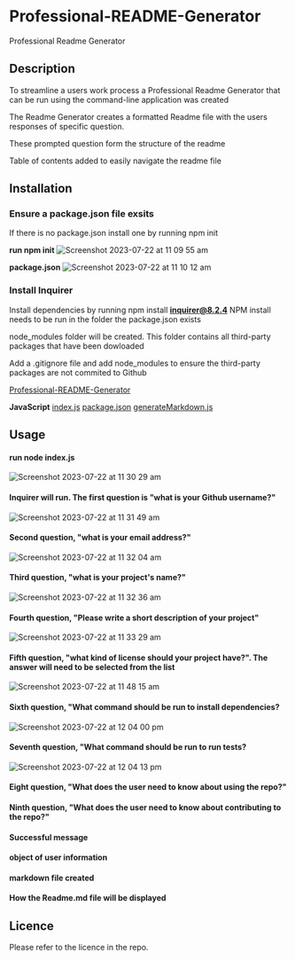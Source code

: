 # Professional-README-Generator

Professional Readme Generator

## Description

To streamline a users work process a Professional Readme Generator that can be run using the command-line application was created

The Readme Generator creates a formatted Readme file with the users responses of specific question.

These prompted question form the structure of the readme

Table of contents added to easily navigate the readme file

## Installation

### Ensure a package.json file exsits

If there is no package.json install one by running npm init

**run npm init**
![Screenshot 2023-07-22 at 11 09 55 am](https://github.com/jarrodbb/Professional-README-Generator/assets/132813348/ff0a7aab-2db6-42bf-a95c-edaa8d049ebe)

**package.json**
![Screenshot 2023-07-22 at 11 10 12 am](https://github.com/jarrodbb/Professional-README-Generator/assets/132813348/e385c3ac-7441-4d10-8185-c6e2d7324d66)

### Install Inquirer

Install dependencies by running npm install **inquirer@8.2.4**
NPM install needs to be run in the folder the package.json exists

node_modules folder will be created. This folder contains all third-party packages that have been dowloaded

Add a .gitignore file and add node_modules to ensure the third-party packages are not commited to Github

[Professional-README-Generator](https://github.com/jarrodbb/Professional-README-Generator)

**JavaScript**
[index.js](https://github.com/jarrodbb/Professional-README-Generator/blob/main/assets/js/index.js)
[package.json](https://github.com/jarrodbb/Professional-README-Generator/blob/main/assets/js/package.json)
[generateMarkdown.js](https://github.com/jarrodbb/Professional-README-Generator/tree/main/assets/utils)

## Usage

#### run node index.js
![Screenshot 2023-07-22 at 11 30 29 am](https://github.com/jarrodbb/Professional-README-Generator/assets/132813348/0cad266d-cfd3-4af2-aa25-f6e231770aa0)

#### Inquirer will run. The first question is "what is your Github username?"
![Screenshot 2023-07-22 at 11 31 49 am](https://github.com/jarrodbb/Professional-README-Generator/assets/132813348/eddfd3a4-ee5c-4d10-909f-e54089b11cf2)

#### Second question, "what is your email address?"
![Screenshot 2023-07-22 at 11 32 04 am](https://github.com/jarrodbb/Professional-README-Generator/assets/132813348/e92ed8e1-1f6c-4872-9f0f-4e99558f285c)

#### Third question, "what is your project's name?"
![Screenshot 2023-07-22 at 11 32 36 am](https://github.com/jarrodbb/Professional-README-Generator/assets/132813348/a6589a28-85cf-4375-8d10-cafdb8c9ecee)

#### Fourth question, "Please write a short description of your project"
![Screenshot 2023-07-22 at 11 33 29 am](https://github.com/jarrodbb/Professional-README-Generator/assets/132813348/b93871e5-161a-46e7-b5e3-dbd3a78c419f)

#### Fifth question, "what kind of license should your project have?". The answer will need to be selected from the list
![Screenshot 2023-07-22 at 11 48 15 am](https://github.com/jarrodbb/Professional-README-Generator/assets/132813348/564290e7-30aa-4034-888e-d0d0bbd65e0f)

#### Sixth question, "What command should be run to install dependencies?
![Screenshot 2023-07-22 at 12 04 00 pm](https://github.com/jarrodbb/Professional-README-Generator/assets/132813348/b9815c4f-96d8-4a36-b62f-03a91b838d8f)

#### Seventh question, "What command should be run to run tests?
![Screenshot 2023-07-22 at 12 04 13 pm](https://github.com/jarrodbb/Professional-README-Generator/assets/132813348/f6f36409-e677-4296-b803-9a480d157ba1)

#### Eight question, "What does the user need to know about using the repo?"

#### Ninth question, "What does the user need to know about contributing to the repo?"

#### Successful message

#### object of user information

#### markdown file created

#### How the Readme.md file will be displayed

## Licence

Please refer to the licence in the repo.
